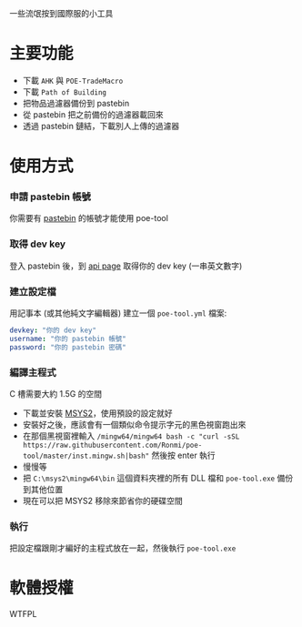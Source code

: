 一些流氓按到國際服的小工具

# 主要功能

* 下載 `AHK` 與 `POE-TradeMacro`
* 下載 `Path of Building`
* 把物品過濾器備份到 pastebin
* 從 pastebin 把之前備份的過濾器載回來
* 透過 pastebin 鏈結，下載別人上傳的過濾器

# 使用方式

### 申請 pastebin 帳號

你需要有 [pastebin](https://pastebin.com) 的帳號才能使用 poe-tool

### 取得 dev key

登入 pastebin 後，到 [api page](https://pastebin.com/api#1) 取得你的 dev key (一串英文數字)

### 建立設定檔

用記事本 (或其他純文字編輯器) 建立一個 `poe-tool.yml` 檔案:

```yaml
devkey: "你的 dev key"
username: "你的 pastebin 帳號"
password: "你的 pastebin 密碼"
```

### 編譯主程式

C 槽需要大約 1.5G 的空間

* 下載並安裝 [MSYS2](http://www.msys2.org/)，使用預設的設定就好
* 安裝好之後，應該會有一個類似命令提示字元的黑色視窗跑出來
* 在那個黑視窗裡輸入 `/mingw64/mingw64 bash -c "curl -sSL https://raw.githubusercontent.com/Ronmi/poe-tool/master/inst.mingw.sh|bash"` 然後按 enter 執行
* 慢慢等
* 把 `C:\msys2\mingw64\bin` 這個資料夾裡的所有 DLL 檔和 `poe-tool.exe` 備份到其他位置
* 現在可以把 MSYS2 移除來節省你的硬碟空間

### 執行

把設定檔跟剛才編好的主程式放在一起，然後執行 `poe-tool.exe`

# 軟體授權

WTFPL
